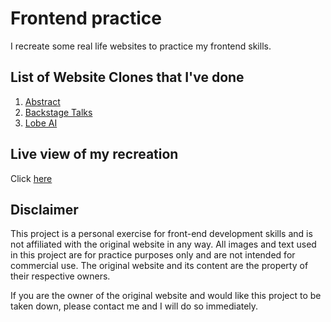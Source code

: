 # Frontend practice

I recreate some real life websites to practice my frontend skills.

## List of Website Clones that I've done

1. [Abstract](https://help.abstract.com/hc/en-us)
2. [Backstage Talks](https://backstagetalks.com/)
3. [Lobe AI](https://www.lobe.ai/tour)

## Live view of my recreation

Click [here](https://lty526.github.io/frontend-practice/)

## Disclaimer

This project is a personal exercise for front-end development skills and is not affiliated with the original website in any way. All images and text used in this project are for practice purposes only and are not intended for commercial use. The original website and its content are the property of their respective owners.

If you are the owner of the original website and would like this project to be taken down, please contact me and I will do so immediately.

